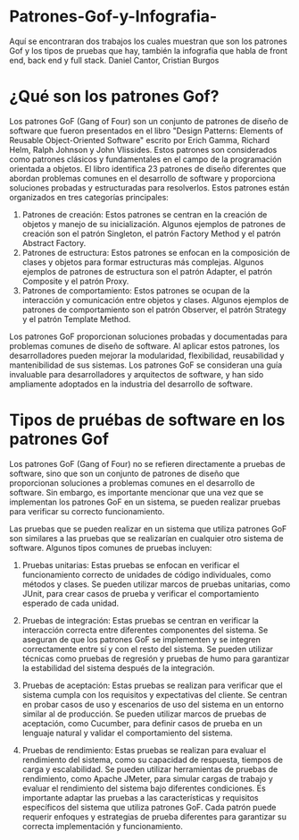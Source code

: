 # Patrones-Gof-y-Infografia-
Aquí se encontraran dos trabajos los cuales muestran que son los patrones Gof y los tipos de pruebas que hay, también la infografia que habla de front end, back end y full stack. Daniel Cantor, Cristian Burgos

# ¿Qué son los patrones Gof?

Los patrones GoF (Gang of Four) son un conjunto de patrones de diseño de software que fueron presentados en el libro "Design Patterns: Elements of Reusable Object-Oriented Software" escrito por Erich Gamma, Richard Helm, Ralph Johnson y John Vlissides. Estos patrones son considerados como patrones clásicos y fundamentales en el campo de la programación orientada a objetos.
El libro identifica 23 patrones de diseño diferentes que abordan problemas comunes en el desarrollo de software y proporciona soluciones probadas y estructuradas para resolverlos. Estos patrones están organizados en tres categorías principales:

1. Patrones de creación: Estos patrones se centran en la creación de objetos y manejo de su inicialización. Algunos ejemplos de patrones de creación son el patrón Singleton, el patrón Factory Method y el patrón Abstract Factory.
2. Patrones de estructura: Estos patrones se enfocan en la composición de clases y objetos para formar estructuras más complejas. Algunos ejemplos de patrones de estructura son el patrón Adapter, el patrón Composite y el patrón Proxy.
3. Patrones de comportamiento: Estos patrones se ocupan de la interacción y comunicación entre objetos y clases. Algunos ejemplos de patrones de comportamiento son el patrón Observer, el patrón Strategy y el patrón Template Method.

Los patrones GoF proporcionan soluciones probadas y documentadas para problemas comunes de diseño de software. Al aplicar estos patrones, los desarrolladores pueden mejorar la modularidad, flexibilidad, reusabilidad y mantenibilidad de sus sistemas. Los patrones GoF se consideran una guía invaluable para desarrolladores y arquitectos de software, y han sido ampliamente adoptados en la industria del desarrollo de software.

# Tipos de pruébas de software en los patrones Gof

Los patrones GoF (Gang of Four) no se refieren directamente a pruebas de software, sino que son un conjunto de patrones de diseño que proporcionan soluciones a problemas comunes en el desarrollo de software. Sin embargo, es importante mencionar que una vez que se implementan los patrones GoF en un sistema, se pueden realizar pruebas para verificar su correcto funcionamiento.

Las pruebas que se pueden realizar en un sistema que utiliza patrones GoF son similares a las pruebas que se realizarían en cualquier otro sistema de software. Algunos tipos comunes de pruebas incluyen:

1.	Pruebas unitarias: Estas pruebas se enfocan en verificar el funcionamiento correcto de unidades de código individuales, como métodos y clases. Se pueden utilizar marcos de pruebas unitarias, como JUnit, para crear casos de prueba y verificar el comportamiento esperado de cada unidad.


2.	Pruebas de integración: Estas pruebas se centran en verificar la interacción correcta entre diferentes componentes del sistema. Se aseguran de que los patrones GoF se implementen y se integren correctamente entre sí y con el resto del sistema. Se pueden utilizar técnicas como pruebas de regresión y pruebas de humo para garantizar la estabilidad del sistema después de la integración.

3.	Pruebas de aceptación: Estas pruebas se realizan para verificar que el sistema cumpla con los requisitos y expectativas del cliente. Se centran en probar casos de uso y escenarios de uso del sistema en un entorno similar al de producción. Se pueden utilizar marcos de pruebas de aceptación, como Cucumber, para definir casos de prueba en un lenguaje natural y validar el comportamiento del sistema.


4.	Pruebas de rendimiento: Estas pruebas se realizan para evaluar el rendimiento del sistema, como su capacidad de respuesta, tiempos de carga y escalabilidad. Se pueden utilizar herramientas de pruebas de rendimiento, como Apache JMeter, para simular cargas de trabajo y evaluar el rendimiento del sistema bajo diferentes condiciones.
Es importante adaptar las pruebas a las características y requisitos específicos del sistema que utiliza patrones GoF. Cada patrón puede requerir enfoques y estrategias de prueba diferentes para garantizar su correcta implementación y funcionamiento.
